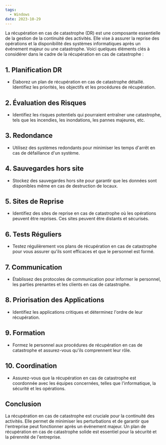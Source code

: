 ```yaml
---
tags:
  - Windows
date: 2023-10-29
---
```


La récupération en cas de catastrophe (DR) est une composante essentielle de la gestion de la continuité des activités. Elle vise à assurer la reprise des opérations et la disponibilité des systèmes informatiques après un événement majeur ou une catastrophe. Voici quelques éléments clés à considérer dans le cadre de la récupération en cas de catastrophe :

## 1. Planification DR

- Élaborez un plan de récupération en cas de catastrophe détaillé. Identifiez les priorités, les objectifs et les procédures de récupération.

## 2. Évaluation des Risques

- Identifiez les risques potentiels qui pourraient entraîner une catastrophe, tels que les incendies, les inondations, les pannes majeures, etc.

## 3. Redondance

- Utilisez des systèmes redondants pour minimiser les temps d'arrêt en cas de défaillance d'un système.

## 4. Sauvegardes hors site

- Stockez des sauvegardes hors site pour garantir que les données sont disponibles même en cas de destruction de locaux.

## 5. Sites de Reprise

- Identifiez des sites de reprise en cas de catastrophe où les opérations peuvent être reprises. Ces sites peuvent être distants et sécurisés.

## 6. Tests Réguliers

- Testez régulièrement vos plans de récupération en cas de catastrophe pour vous assurer qu'ils sont efficaces et que le personnel est formé.

## 7. Communication

- Établissez des protocoles de communication pour informer le personnel, les parties prenantes et les clients en cas de catastrophe.

## 8. Priorisation des Applications

- Identifiez les applications critiques et déterminez l'ordre de leur récupération.

## 9. Formation

- Formez le personnel aux procédures de récupération en cas de catastrophe et assurez-vous qu'ils comprennent leur rôle.

## 10. Coordination

- Assurez-vous que la récupération en cas de catastrophe est coordonnée avec les équipes concernées, telles que l'informatique, la sécurité et les opérations.

## Conclusion

La récupération en cas de catastrophe est cruciale pour la continuité des activités. Elle permet de minimiser les perturbations et de garantir que l'entreprise peut fonctionner après un événement majeur. Un plan de récupération en cas de catastrophe solide est essentiel pour la sécurité et la pérennité de l'entreprise.
